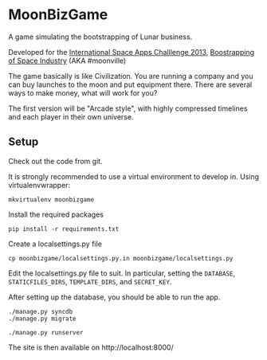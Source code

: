 MoonBizGame
===========

A game simulating the bootstrapping of Lunar business.

Developed for the [International Space Apps Challlenge 2013](http://spaceappschallenge.org/), 
[Boostrapping of Space Industry](http://spaceappschallenge.org/challenge/affordable-rapid-bootstrapping-of-space-industry/) 
(AKA #moonville)

The game basically is like Civilization. You are running a company and you can buy launches to the moon and
put equipment there. There are several ways to make money, what will work for you?

The first version will be "Arcade style", with highly compressed timelines and each player in their own 
universe.

Setup
-----

Check out the code from git.

It is strongly recommended to use a virtual environment to develop in. Using virtualenvwrapper:

    mkvirtualenv moonbizgame

Install the required packages

    pip install -r requirements.txt
    
Create a localsettings.py file

    cp moonbizgame/localsettings.py.in moonbizgame/localsettings.py

Edit the localsettings.py file to suit. In particular, setting the `DATABASE`, `STATICFILES_DIRS`,
`TEMPLATE_DIRS`, and `SECRET_KEY`.

After setting up the database, you should be able to run the app.

    ./manage.py syncdb
    ./manage.py migrate
    
    ./manage.py runserver

The site is then available on http://localhost:8000/
